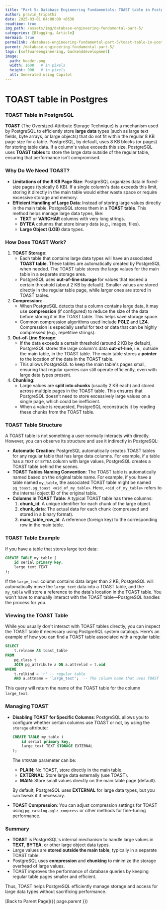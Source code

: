 ```yaml
---
title: "Part 5: Database Engineering Fundamentals: TOAST table in Postgres"
author: pravin_tripathi
date: 2025-03-01 04:00:00 +0530
readtime: true
img_path: /assets/img/database-engineering-fundamental-part-5/
categories: [Blogging, Article]
mermaid: true
permalink: /database-engineering-fundamental-part-5/toast-table-in-postgres/
parent: /database-engineering-fundamental-part-5/
tags: [softwareengineering, backenddevelopment]
image:
  path: header.png
  width: 1600   # in pixels
  height: 900   # in pixels
  alt: Generated using Copilot
---
```

# TOAST table in Postgres

### **TOAST Table in PostgreSQL**

**TOAST** (The Oversized-Attribute Storage Technique) is a mechanism used by PostgreSQL to efficiently store **large data** types (such as large text fields, byte arrays, or large objects) that do not fit within the regular 8 KB page size for a table. PostgreSQL, by default, uses 8 KB blocks (or pages) for storing table data. If a column's value exceeds this size, PostgreSQL uses **TOAST tables** to store the large data outside of the regular table, ensuring that performance isn't compromised.

### **Why Do We Need TOAST?**

- **Limitations of the 8 KB Page Size**: PostgreSQL organizes data in fixed-size pages (typically 8 KB). If a single column's data exceeds this limit, storing it directly in the main table would either waste space or require excessive storage and memory.
- **Efficient Handling of Large Data**: Instead of storing large values directly in the main table, PostgreSQL stores them in a **TOAST table**. This method helps manage large data types, like:
    - **TEXT** or **VARCHAR** columns with very long strings.
    - **BYTEA** columns that store binary data (e.g., images, files).
    - **Large Object (LOB)** data types.

### **How Does TOAST Work?**

1. **TOAST Storage**:
    - Each table that contains large data types will have an associated **TOAST table**. These tables are automatically created by PostgreSQL when needed. The TOAST table stores the large values for the main table in a separate storage area.
    - PostgreSQL uses **out-of-line storage** for values that exceed a certain threshold (about 2 KB by default). Smaller values are stored directly in the regular table page, while larger ones are stored in TOAST tables.
2. **Compression**:
    - When PostgreSQL detects that a column contains large data, it may use **compression** (if configured) to reduce the size of the data before storing it in the TOAST table. This helps save storage space.
    - Common compression algorithms used include **PGLZ** and **LZ4**. Compression is especially useful for text or data that can be highly compressed (e.g., repetitive strings).
3. **Out-of-Line Storage**:
    - If the data exceeds a certain threshold (around 2 KB by default), PostgreSQL stores the large column's data **out-of-line**, i.e., outside the main table, in the TOAST table. The main table stores a **pointer** to the location of the data in the TOAST table.
    - This allows PostgreSQL to keep the main table's pages small, ensuring that regular queries can still operate efficiently, even with large data types present.
4. **Chunking**:
    - Large values are **split into chunks** (usually 2 KB each) and stored across multiple pages in the TOAST table. This ensures that PostgreSQL doesn’t need to store excessively large values on a single page, which could be inefficient.
    - When a value is requested, PostgreSQL reconstructs it by reading these chunks from the TOAST table.

### **TOAST Table Structure**

A TOAST table is not something a user normally interacts with directly. However, you can observe its structure and use it indirectly in PostgreSQL:

- **Automatic Creation**: PostgreSQL automatically creates TOAST tables for any regular table that has large data columns. For example, if a table has a `TEXT` or `BYTEA` column with large values, PostgreSQL creates a TOAST table behind the scenes.
- **TOAST Tables Naming Convention**: The TOAST table is automatically named based on the original table name. For example, if you have a table named `my_table`, the associated TOAST table might be named `pg_toast.pg_toast_<oid_of_my_table>`. Here, `<oid_of_my_table>` refers to the internal object ID of the original table.
- **Columns in TOAST Table**:
A typical TOAST table has three columns:
    1. **chunk_id**: A unique identifier for each chunk of the large object.
    2. **chunk_data**: The actual data for each chunk (compressed and stored in a binary format).
    3. **main_table_row_id**: A reference (foreign key) to the corresponding row in the main table.

### **TOAST Table Example**

If you have a table that stores large text data:

```sql
CREATE TABLE my_table (
    id serial primary key,
    large_text TEXT
);

```

If the `large_text` column contains data larger than 2 KB, PostgreSQL will automatically move the `large_text` data into a TOAST table, and the `my_table` will store a reference to the data's location in the TOAST table. You won’t have to manually interact with the TOAST table—PostgreSQL handles the process for you.

### **Viewing the TOAST Table**

While you usually don't interact with TOAST tables directly, you can inspect the TOAST table if necessary using PostgreSQL system catalogs. Here’s an example of how you can find a TOAST table associated with a regular table:

```sql
SELECT
    t.relname AS toast_table
FROM
    pg_class t
    JOIN pg_attribute a ON a.attrelid = t.oid
WHERE
    t.relkind = 'r' -- regular table
    AND a.attname = 'large_text';  -- The column name that uses TOAST

```

This query will return the name of the TOAST table for the column `large_text`.

### **Managing TOAST**

- **Disabling TOAST for Specific Columns**: PostgreSQL allows you to configure whether certain columns use TOAST or not, by using the `storage` attribute:
    
    ```sql
    CREATE TABLE my_table (
        id serial primary key,
        large_text TEXT STORAGE EXTERNAL
    );
    
    ```
    
    The `STORAGE` parameter can be:
    
    - **PLAIN**: No TOAST, store directly in the main table.
    - **EXTERNAL**: Store large data externally (use TOAST).
    - **MAIN**: Store small values directly on the main table page (default).
    
    By default, PostgreSQL uses **EXTERNAL** for large data types, but you can tweak it if necessary.
    
- **TOAST Compression**: You can adjust compression settings for TOAST using `pg_catalog.pglz_compress` or other methods for fine-tuning performance.

### **Summary**

- **TOAST** is PostgreSQL's internal mechanism to handle large values in **TEXT**, **BYTEA**, or other large object data types.
- Large values are **stored outside the main table**, typically in a separate TOAST table.
- PostgreSQL uses **compression** and **chunking** to minimize the storage overhead of large values.
- TOAST improves the performance of database queries by keeping regular table pages smaller and efficient.

Thus, TOAST helps PostgreSQL efficiently manage storage and access for large data types without sacrificing performance.

[Back to Parent Page]({{ page.parent }})